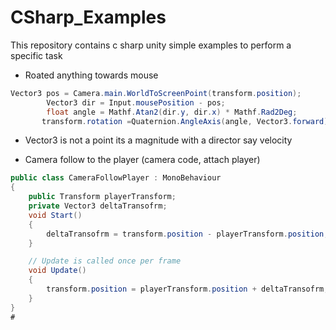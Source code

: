 # CSharp_Examples
This repository contains c sharp unity simple examples to perform a specific task

* Roated anything towards mouse
```C#
Vector3 pos = Camera.main.WorldToScreenPoint(transform.position);
        Vector3 dir = Input.mousePosition - pos;
        float angle = Mathf.Atan2(dir.y, dir.x) * Mathf.Rad2Deg;
       transform.rotation =Quaternion.AngleAxis(angle, Vector3.forward);
```

* Vector3 is not a point its a magnitude with a director say velocity

* Camera follow to the player (camera code, attach player)
```C#
public class CameraFollowPlayer : MonoBehaviour
{
    public Transform playerTransform;
    private Vector3 deltaTransofrm;
    void Start()
    {
        deltaTransofrm = transform.position - playerTransform.position;
    }

    // Update is called once per frame
    void Update()
    {
        transform.position = playerTransform.position + deltaTransofrm;
    }
}
#
